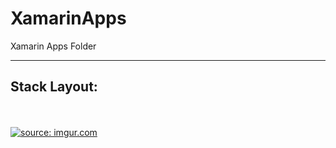# XamarinApps
Xamarin Apps Folder

----------------------------
Stack Layout:
---------------------------
</br> </br>
<a href="https://imgur.com/vFjKPQQ"><img src="https://i.imgur.com/vFjKPQQ.png" title="source: imgur.com" /></a>

